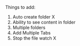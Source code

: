 Things to add:
  1. Auto create folder X
  2. Ability to see content in folder
  3. Multiple folders
  4. Add Multiple Tabs
  5. Stop the file watch X
